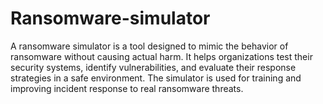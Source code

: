 # Ransomware-simulator
A ransomware simulator is a tool designed to mimic the behavior of ransomware without causing actual harm. It helps organizations test their security systems, identify vulnerabilities, and evaluate their response strategies in a safe environment. The simulator is used for training and improving incident response to real ransomware threats.

